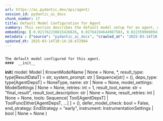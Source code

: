 ```yaml
---
url: https://ai.pydantic.dev/api/agent/
session_id: pydantic_ai_docs
chunk_number: 17
title: Default Model Configuration for Agent
summary: This section describes the default model setup for an agent, detailing the parameters for the __init__ method, including model types, result types, system prompts, and dependency types.
embedding: [-0.021762238815426826, 0.02764194644987583, 0.022359969094395638, -0.013601399026811123, -0.02065216936171055, 0.061822324991226196, 0.022457556799054146, -0.05167311802506447, -0.020530184730887413, 0.01691940799355507, -0.02473868802189827, -0.05562545359134674, 0.02303089015185833, -0.022396564483642578, 0.003439995227381587, -0.03139910474419594, 0.006114530377089977, 0.04376845061779022, -0.011448352597653866, 0.05338091775774956, 0.02659287117421627, -0.003921838477253914, 0.02065216936171055, -0.004382334183901548, -0.04086519032716751, 0.004516518674790859, -0.007343535777181387, 0.01629728265106678, 0.02079855278134346, 0.012784095481038094, 0.004925170447677374, -0.020456992089748383, -0.024067766964435577, -0.006794600281864405, -0.005958998575806618, -0.02634890004992485, 0.02164025418460369, 0.0033302081283181906, -0.039450157433748245, 0.03988930583000183, 0.003995029721409082, -0.029422936961054802, 0.00970395840704441, 0.0741184800863266, -0.03740079700946808, 0.02700762078166008, -0.03210662305355072, 0.0028376909904181957, 0.003687016200274229, -0.0043304902501404285, -0.034668318927288055, 0.046256955713033676, 0.0058431122452020645, 0.038571860641241074, 0.016041113063693047, 0.0023604221642017365, 0.03274094685912132, 0.019517702981829643, -0.032960522919893265, -0.011277573183178902, -0.017846500501036644, -0.0019822667818516493, -0.0037876542191952467, 0.06933663785457611, -0.00790467020124197, -0.015675155445933342, -0.029471730813384056, 0.03225300461053848, -0.05264900252223015, 0.01076523307710886, -0.025324219837784767, 0.028739817440509796, -0.041963063180446625, -0.016907209530472755, -0.020713161677122116, -0.030447617173194885, 0.001784040010534227, 0.053234536200761795, 0.025738971307873726, -0.03830349072813988, -0.0342535674571991, 0.021310891956090927, 0.01678522489964962, 0.0026364147197455168, -0.006568926852196455, -0.029374143108725548, -0.044402774423360825, -0.029544923454523087, 0.0015781893162056804, -0.04645213484764099, -0.04603738337755203, -0.0005988732445985079, 0.032960522919893265, 0.059968143701553345, 0.05240503326058388, 0.03561980649828911, -0.0013197321677580476, -0.05718687176704407, 0.004062121734023094, 0.002505280077457428, 0.02257954329252243, -0.0021332239266484976, -0.04232901707291603, 0.05991934984922409, -0.021310891956090927, -0.02299429476261139, -0.012954875826835632, -0.04623255878686905, -0.05489353835582733, 0.012222961522638798, -0.03581498563289642, 0.006181622389703989, -0.02756875567138195, 0.012845088727772236, -0.08714654296636581, -0.018505223095417023, -0.04786716774106026, 0.04135313257575035, 0.014711468480527401, -0.02464110031723976, -0.008923250250518322, 0.030374424532055855, 0.01549217663705349, -0.0046568019315600395, 0.02271372638642788, 0.028886200860142708, -0.006306658033281565, -0.03608335182070732, -0.04298774152994156, -0.03537583723664284, -0.014601681381464005, 0.014662674628198147, -0.028422655537724495, -0.02725159376859665, -0.02425074577331543, -0.04242660850286484, -0.04176788404583931, 0.009905233979225159, -0.05928502231836319, 0.014138136059045792, -0.0026547126471996307, -0.001010956009849906, -0.03510746732354164, 0.006135877687484026, -0.021298693493008614, 0.07436244934797287, -0.0217378418892622, 0.011735019274055958, -0.024238547310233116, 0.03413158282637596, 0.016138700768351555, 0.007794882636517286, -0.007056869566440582, -0.02368961274623871, -0.010649346746504307, 0.028642229735851288, 0.019798269495368004, -0.0025083296932280064, 0.07089805603027344, -0.013942958787083626, 0.020188624039292336, 0.026470884680747986, -0.04535426199436188, -0.009716156870126724, -0.028642229735851288, -0.010405375622212887, 0.004312192555516958, -0.0019593944307416677, -0.04206065088510513, -0.05674772337079048, 0.006672614719718695, 0.009478284977376461, -0.015101823024451733, -0.015211610123515129, 0.012906081043183804, -0.006465238984674215, -0.06523792445659637, -0.02547060325741768, -0.004159710370004177, -0.03469271585345268, -0.03430236130952835, -5.999215863994323e-05, -0.07729010283946991, -0.013235442340373993, -0.0606512613594532, -0.010777431540191174, -0.0020386851392686367, -0.004513469059020281, 0.04881865531206131, 0.03535144031047821, 0.041719090193510056, -0.005074603017419577, 0.012125372886657715, 0.00313198147341609, -0.034107185900211334, -0.00851459801197052, 0.01135686319321394, -0.017541535198688507, 0.00792296789586544, 0.008227931335568428, 0.012186366133391857, 0.003121307585388422, 0.07192273437976837, 0.028495846316218376, -0.009679560549557209, -0.03957214206457138, -0.01629728265106678, 0.01674862951040268, -0.018139265477657318, 0.013784377835690975, 0.0260317362844944, -0.03415597975254059, 0.03762037307024002, -0.030228042975068092, -0.03300931677222252, 0.029081378132104874, -0.04906262457370758, -0.024787483736872673, -0.015211610123515129, 0.009527078829705715, 0.020810751244425774, 0.0054161627776920795, 0.023470038548111916, -0.014699270017445087, -0.023616420105099678, 0.03278974071145058, -0.0021057771518826485, -0.047720782458782196, -0.0027141806203871965, 0.020091036334633827, -0.029569320380687714, 0.0008828710997477174, 0.007276443764567375, -0.01612650230526924, -0.001324306707829237, -0.0538688600063324, 0.017297564074397087, 0.020749758929014206, 0.0385962575674057, -0.03242378309369087, 0.0032539670355618, -0.002480883151292801, 0.01772451400756836, 0.01395515725016594, 0.00709346542134881, 0.02177443727850914, 0.01618749462068081, -0.014504092745482922, 0.012277855537831783, 0.010039418935775757, 0.022555146366357803, 0.011393459513783455, 0.013869768008589745, -0.03130151703953743, -0.014845652505755424, 0.018590612336993217, -0.03520505875349045, -0.028032300993800163, -0.07372812181711197, -0.014699270017445087, 0.03025243990123272, 0.022664932534098625, -0.013528208248317242, -0.02289670519530773, -0.03457073122262955, -0.005589992273598909, 0.010143105871975422, -0.039132993668317795, -0.008258428424596786, -0.030301233753561974, 0.04113356024026871, -0.0048001352697610855, 0.027617549523711205, -0.041060369461774826, -0.026470884680747986, 0.017321961000561714, -0.0006934121483936906, 0.019554298371076584, -0.023091882467269897, 0.0017108486499637365, -0.017077989876270294, -0.0055168005637824535, 0.02627570740878582, 0.0342535674571991, -0.0018252101726830006, 0.001828259788453579, -0.01455288752913475, -0.017736712470650673, -0.011137288995087147, 0.02903258241713047, 0.05172191187739372, 0.005998644046485424, 0.02498265914618969, -0.03805952146649361, -0.015577566809952259, -0.03586377948522568, -0.007349635008722544, 0.012625514529645443, 0.013906363397836685, -0.0533321239054203, 0.0404016450047493, 0.03542463108897209, 0.023604221642017365, 0.019529901444911957, -0.029496129602193832, 0.004117015283554792, 0.03422917053103447, 0.0015751395840197802, 0.024872872978448868, -0.015443382784724236, 0.013174450024962425, 0.07133720815181732, -0.022835712879896164, -0.03008165955543518, -0.00034441883326508105, -0.012918279506266117, 0.012094876728951931, -0.0514291487634182, 0.016626643016934395, -0.008520697243511677, -0.07036131620407104, -0.018554016947746277, -0.023335853591561317, -0.007313039153814316, -0.00038196754758246243, 0.020127631723880768, 0.015016432851552963, -0.004925170447677374, -0.034180376678705215, 0.009746653027832508, -0.013272037729620934, -0.05172191187739372, 0.006270062178373337, 0.010490765795111656, 0.0243605338037014, -0.003668718272820115, -0.03696164861321449, -0.005943750496953726, 0.0091062281280756, 0.05538148060441017, -0.03488789498806, -0.04530546814203262, -0.0373276062309742, 0.007794882636517286, -0.011948494240641594, 0.01824905164539814, -0.009173320606350899, 0.03130151703953743, -0.03276534378528595, 0.0026806346140801907, 0.04030405730009079, 0.0012122323969379067, -0.018017278984189034, 0.01264991145581007, -0.060358498245477676, -0.052990563213825226, 0.017736712470650673, 0.03744959458708763, -0.041719090193510056, 0.011369061656296253, -0.02292110212147236, 0.047964755445718765, 0.022640535607933998, -0.02586095593869686, -0.06026090681552887, 0.006227367091923952, -0.031179530546069145, -0.03474150970578194, -0.03008165955543518, 0.029740100726485252, 0.04920900985598564, 0.006940983235836029, -0.04784277081489563, -0.004873326513916254, -0.0006835008389316499, -0.035961367189884186, -0.012033883482217789, 0.020225219428539276, 0.004980063997209072, 0.013125655241310596, 0.11359303444623947, -0.0024137909058481455, -0.01639487035572529, 0.007264245301485062, 0.04176788404583931, 0.022530747577548027, -0.010271191596984863, 0.04823312535881996, -0.012216862291097641, 0.010838424786925316, 0.03391201049089432, -0.04432958364486694, -0.008819562382996082, -0.007654599379748106, 0.012210763059556484, 0.047403622418642044, 0.02725159376859665, 0.029544923454523087, 0.022323373705148697, -0.0024000676348805428, -0.00425729900598526, -0.007691194768995047, 0.0023695712443441153, 0.030618397518992424, 0.008917151018977165, 0.014064944349229336, 0.05645495653152466, 0.0086548812687397, 0.07514315843582153, -0.02554379403591156, 0.08534115552902222, -0.02383599430322647, 0.027129607275128365, -0.021835429593920708, -0.01841983199119568, -0.0526978000998497, -0.010551758110523224, 0.03088676556944847, 0.03827909380197525, 0.033863216638565063, -0.02484847605228424, -0.047086458653211594, -0.0022125146351754665, 0.02453131228685379, -0.022628337144851685, 0.021994011476635933, 0.017736712470650673, -0.03444874659180641, -0.003516236087307334, -0.024689894169569016, 0.014284518547356129, 0.029496129602193832, 0.051038794219493866, -0.005388715770095587, -0.018895575776696205, -0.030764779075980186, -0.02847144939005375, 0.013296435587108135, -0.020286211743950844, 0.037352003157138824, 0.025080248713493347, -0.02537301369011402, 0.002084429608657956, 0.030789176002144814, -0.01974947564303875, 0.011222679167985916, -0.05338091775774956, -0.02669045887887478, 0.008502399548888206, -0.02505585178732872, -0.0073557342402637005, -0.013540406711399555, -0.06631139665842056, 0.01783430203795433, 0.012216862291097641, -0.05967537686228752, 0.056406162679195404, 0.03039882332086563, 0.057528428733348846, 0.00661162193864584, 0.061334382742643356, -0.0169926006346941, -0.008325519971549511, 0.01297927275300026, -0.02449471689760685, 0.040182072669267654, -0.021652452647686005, -0.026861239224672318, -0.05001411586999893, 0.009527078829705715, 0.011881401762366295, -0.002759925089776516, 0.01590692810714245, -0.018163662403821945, 0.021933019161224365, 0.013247640803456306, 0.00548630440607667, 0.012466932646930218, 0.010082113556563854, -0.014455298893153667, 0.015516573563218117, -0.05528389289975166, -0.021347487345337868, 0.03444874659180641, -0.0182124562561512, 0.07480159401893616, -0.0027584002818912268, -0.009935731068253517, -0.02976449765264988, 0.04032845422625542, 0.05908984690904617, 0.008679278194904327, 0.040743205696344376, -0.013320832513272762, 0.02976449765264988, 0.0006270824233070016, 0.036766473203897476, 0.028349462896585464, -0.06353012472391129, -0.020127631723880768, 0.015345794148743153, 0.01524820551276207, 0.027202798053622246, 0.024092163890600204, 0.03681526705622673, 0.020286211743950844, -0.020249616354703903, 0.02788591757416725, -0.024372732266783714, 0.04493951052427292, -0.06645777821540833, 0.040011290460824966, 0.023787200450897217, 0.023640817031264305, -0.0052270847372710705, -0.021786635741591454, 0.02537301369011402, -0.004973964765667915, -0.013247640803456306, 0.00555644603446126, 0.019847065210342407, -0.01717557944357395, -0.02439712919294834, 0.0006129778339527547, 0.029325349256396294, -0.011454451829195023, 0.0005984920426271856, -0.029715703800320625, -0.06592104583978653, 0.005205737426877022, 0.015028631314635277, 0.007660698611289263, 0.002163720317184925, -0.004598858766257763, -0.014369908720254898, 0.010667644441127777, 0.05650375038385391, 0.033863216638565063, -0.033448465168476105, -0.02020082250237465, 0.007678996305912733, 0.020847346633672714, -0.035888176411390305, -0.02368961274623871, -0.0058187153190374374, 0.04325610771775246, 0.012454734183847904, 0.015455581247806549, 0.010911615565419197, -0.003921838477253914, 0.029862085357308388, 0.018273448571562767, 0.03266775608062744, -0.02886180393397808, 0.027032019570469856, -0.010631049051880836, -0.03764476999640465, 0.01060665212571621, -0.020469190552830696, -0.013601399026811123, 0.0008295023581013083, -0.0007997683715075254, 0.004232902079820633, -0.02271372638642788, -0.014979837462306023, -0.0011596260592341423, 0.023896988481283188, 0.018785789608955383, 0.0057973675429821014, -0.006453040521591902, -0.007496017962694168, 0.026470884680747986, -0.023677414283156395, 0.018139265477657318, 0.0029169816989451647, 0.00841091014444828, 0.004144462291151285, -0.017151180654764175, -0.02766634337604046, -0.0032539670355618, -0.008508498780429363, -0.016736431047320366, 0.033521655946969986, 0.0229576975107193, 0.002735528163611889, 0.008087648078799248, -0.018127067014575005, 0.01017360296100378, -0.0165412537753582, -0.009313603863120079, 0.016516856849193573, -0.03781554847955704, 0.012515727430582047, -0.007709492929279804, -0.04979453980922699, 0.0035650304052978754, 0.032960522919893265, 0.01618749462068081, -0.043597668409347534, -0.001636132481507957, 0.04567142575979233, -0.01751713827252388, -0.007099564652889967, 0.043988022953271866, -0.003351555671542883, -0.02959371730685234, 0.034497540444135666, 0.009459986351430416, -0.056308574974536896, -0.01019190065562725, 0.010228496044874191, -0.011399558745324612, -0.008746370673179626, -0.012009486556053162, -0.007300840690732002, 0.002665386302396655, -0.033716831356287, 0.024104364216327667, 0.06694572418928146, -0.019737277179956436, -0.002944428473711014, 0.018761392682790756, -0.014626078307628632, 0.01549217663705349, 0.026080530136823654, -0.024580108001828194, 0.002329925773665309, -0.013369626365602016, -0.029618114233016968, 0.05865069851279259, -0.04062122106552124, 0.014199129305779934, 0.026714855805039406, 0.00994792953133583, -0.03715682774782181, -0.009758851490914822, 0.017822101712226868, -0.018822384998202324, -0.022774720564484596, -0.037498388439416885, 0.014967638999223709, -0.0029688256327062845, 0.013028066605329514, -0.014772461727261543, 0.009075731970369816, -0.014662674628198147, 0.0027568754740059376, 0.017675720155239105, -0.008319420740008354, -0.011875302530825138, -0.004333539865911007, -0.03364364057779312, -0.01793188974261284, -0.0042847455479204655, 0.02181103266775608, 0.01053955964744091, -0.0025296772364526987, 0.008051052689552307, -0.026153722777962685, 0.00030153326224535704, -0.023006493225693703, 0.024958262220025063, 0.00032573979115113616, -0.016602246090769768, 0.012723102234303951, 0.04184107482433319, 0.03139910474419594, 0.0212864950299263, 0.04054802656173706, 0.022603940218687057, 0.0072337486781179905, 0.0003449906362220645, 0.005217935889959335, 0.013637995347380638, 0.009911333210766315, 0.007069068029522896, 0.015260403975844383, -0.01839543506503105, -0.05284418165683746, 0.025177836418151855, -0.013162250630557537, -0.01839543506503105, -0.052258651703596115, 0.050160497426986694, 0.06177353113889694, -0.022591741755604744, 0.023262662813067436, -0.0007788020884618163, 0.01929812878370285, 0.024445923045277596, 0.014077143743634224, -0.012027784250676632, -0.008264527656137943, 0.016163097694516182, 0.016834018751978874, 0.024836277589201927, -0.009240412153303623, 0.031911443918943405, 0.0017032246105372906, -0.01537019107490778, -0.016077708452939987, 0.007837577722966671, -0.002997797215357423, 0.002647088374942541, -0.039035405963659286, -0.006831196136772633, -0.010472467169165611, 0.00849630031734705, 0.02854464016854763, -0.02886180393397808, -0.00673360750079155, 0.02093273587524891, -0.015418985858559608, -0.002040209947153926, 0.0016117353225126863, 0.01835883967578411, -0.005050205625593662, 0.06235906109213829, 0.024628901854157448, -0.011228778399527073, -0.039450157433748245, 0.002602868713438511, -0.020993730053305626, -0.0025022304616868496, 0.014223526231944561, -0.01884678192436695, -0.015467779710888863, 0.006776302587240934, -0.013040265068411827, -0.02181103266775608, 0.017114585265517235, 0.007374032400548458, 0.0031289318576455116, -0.008264527656137943, 0.006004743278026581, -0.012820690870285034, -0.04096277803182602, 0.011692323721945286, -0.015577566809952259, 0.018871178850531578, 0.012204663828015327, 0.007014174479991198, -0.015784941613674164, -0.00018297845963388681, 0.003790703834965825, 0.0025830459780991077, -0.019420115277171135, 0.07460641860961914, -0.018066074699163437, 0.009392894804477692, -0.014857851900160313, 0.0072947414591908455, 0.005038007162511349, 0.02830066904425621, 0.026958826929330826, 0.013430619612336159, 0.023043088614940643, -0.04584220424294472, -0.02331145666539669, 0.0032966621220111847, 0.013698987662792206, 0.0023253513500094414, 0.018919972702860832, 0.020676566287875175, -0.0010711863869801164, -0.023494435474276543, -0.00888055469840765, 0.030837971717119217, -0.03269215300679207, 0.0009873212547972798, -0.012662109918892384, -0.0248118806630373, -0.024506915360689163, 0.021262098103761673, 0.014077143743634224, -0.02065216936171055, 0.010161404497921467, -0.03757157921791077, -0.02742237225174904, 0.0036534699611365795, 0.01881018653512001, 0.008923250250518322, -0.02093273587524891, 0.023360250517725945, 0.009923532605171204, -0.011545941233634949, -0.010496865026652813, -0.007209351751953363, -0.031155133619904518, 0.0029078328516334295, -0.01598011888563633, 0.0043609868735075, 0.0006381373968906701, -0.01455288752913475, 0.03723001852631569, -0.0003045829071197659, 0.005727225914597511, -0.0643596276640892, 0.008972044102847576, 0.020566780120134354, -0.02362861856818199, 0.024689894169569016, -0.038230299949645996, 0.0002376814081799239, 0.03235059231519699, -0.03493668884038925, 0.0012259556679055095, -0.032472576946020126, 0.047232840210199356, 0.005346020683646202, -0.019310327246785164, 0.03940136358141899, -0.023177271708846092, 0.0014783134683966637, 0.012784095481038094, 0.008258428424596786, 0.00015257735503837466, -0.02886180393397808, 0.026129325851798058, -0.05538148060441017, 0.007081266492605209, -0.03088676556944847, -0.017187777906656265, -0.030057262629270554, 0.020530184730887413, 0.0606512613594532, -0.02188422530889511, -0.029715703800320625, 0.011991188861429691, 0.0013647143496200442, 0.019773872569203377, -0.043597668409347534, 0.046256955713033676, 0.007428925950080156, 0.01723657175898552, 0.03230179846286774, -0.012088777497410774, 0.0212864950299263, -0.019163943827152252, 0.04916021600365639, 0.0434756837785244, 0.010753034614026546, -0.008490201085805893, -0.029569320380687714, 0.006099282298237085, -0.02079855278134346, 0.024750886484980583, 0.02246975526213646, 0.03452193737030029, 0.004260348621755838, 0.011765515431761742, 0.010685942135751247, 0.01804167591035366, -0.04298774152994156, 0.011314168572425842, 0.004263398237526417, 0.017334159463644028, -0.016809621825814247, 0.006233466323465109, -0.02124989964067936, -0.004601908382028341, -0.02362861856818199, -0.004787936341017485, -0.0076058050617575645, 0.017077989876270294, -0.005830913782119751, -0.027227194979786873, -0.030301233753561974, 0.01943231374025345, -0.013820973224937916, -0.009398994036018848, -0.005169141571968794, 0.019932454451918602, 0.0016041111666709185, 0.004614106845110655, 0.0012953350087627769, -0.009380696341395378, 0.014345511794090271, 0.009289206936955452, 0.035400234162807465, 0.014113739132881165, -0.06577465683221817, 0.03479030728340149, -0.021689048036932945, 0.025665778666734695, 0.014369908720254898, 0.008752469904720783, 0.03171626850962639, -0.002031060867011547, -0.017712315544486046, -0.004751340951770544, -0.007276443764567375, 0.005684530828148127, -0.030106056481599808, 0.02651967853307724, 0.014199129305779934, 0.007526514120399952, 0.02177443727850914, 0.035644203424453735, -0.019981248304247856, 0.026495281606912613, -0.002453436376526952, 0.023335853591561317, -0.014979837462306023, -0.0030923360027372837, -0.0169926006346941, 0.04857468232512474, -0.010240694507956505, 0.019322525709867477, 0.017614727839827538, 0.013308634050190449, -0.030618397518992424, -0.02464110031723976, 0.06016331911087036, -0.03776675462722778, -0.00219879113137722, 0.018053876236081123, -0.022982094436883926, 0.03237498924136162, 0.02209160104393959, 0.013528208248317242, 0.0059041050262749195, 0.012473031878471375, 0.01268650684505701, 0.014296717941761017, -0.03786434233188629, 0.021164508536458015, 0.007276443764567375, 0.02498265914618969, -0.019834864884614944, 0.01751713827252388, -0.03608335182070732, 0.008325519971549511, 0.03696164861321449, -0.07660698145627975, -0.019359121099114418, -0.03220421075820923, -0.004641553852707148, 0.0034796404652297497, 0.007910769432783127, -0.012588918209075928, -0.052990563213825226, 0.007130060810595751, 0.014016150496900082, -0.03681526705622673, 0.011277573183178902, 0.02184762805700302, 0.00859998818486929, -0.01395515725016594, -0.0023665213957428932, 0.015333595685660839, -0.0005794318276457489, -0.003043541917577386, -0.039035405963659286, -0.04493951052427292, -0.02020082250237465, -0.014870050363242626, -0.02372620813548565, 0.041938666254282, -0.016773026436567307, -0.016248486936092377, 0.028593435883522034, -0.010222396813333035, -0.029178965836763382, -0.010588353499770164, 0.002014287980273366, 0.01504082977771759, -0.0031014850828796625, -0.012674308381974697, -0.012454734183847904, -0.02886180393397808, 0.01937131956219673, 0.045769013464450836, 0.014223526231944561, -0.02791031450033188, -0.02588535286486149, 0.07597266137599945, 0.0010818601585924625, 0.03779115155339241, -0.026617268100380898, 0.004714745096862316, 0.03139910474419594, 0.02764194644987583, -0.02854464016854763, 0.018200257793068886, -0.016895011067390442, 0.0221891887485981, 0.0330825075507164, 0.008874455466866493, -0.007008075248450041, 0.014565085992217064, -0.007081266492605209, -0.004870276898145676, 0.03447314351797104, -0.017358556389808655, -0.00396148394793272, -0.014943241141736507, -0.005175240803509951, 0.015175013802945614, 0.011936294846236706, -0.006294459104537964, 0.03947455435991287, 0.029471730813384056, 0.0016315579414367676, -0.026544075459241867, -0.009075731970369816, 0.004010278265923262, -0.010563956573605537, -0.022628337144851685, -0.0052880775183439255, -0.004598858766257763, 0.021237701177597046, 0.022445358335971832, -0.028325065970420837, 0.007075167261064053, -0.03439995273947716, 0.007300840690732002, -0.008154740557074547, -0.032228607684373856, -0.0033637541346251965, -0.009362398646771908, 0.024824079126119614, -0.0027492514345794916, 0.007892470806837082, 0.012954875826835632, 0.017468344420194626, 0.01852962002158165, -0.011106792837381363, -0.003714462975040078, 0.020530184730887413, -0.02773953601717949, 0.03413158282637596, -0.017248770222067833, 0.046500928699970245, -0.010667644441127777, -0.029252156615257263, -0.006236515939235687, 0.02651967853307724, 0.02676364965736866, -0.027934713289141655, -0.018968768417835236, 0.02886180393397808, 0.029642511159181595, 0.0014836504124104977, 0.04340249300003052, 0.0018267349805682898, -0.02505585178732872, -0.0067397067323327065, 0.016724232584238052, 0.012131472118198872, -0.018956569954752922, 0.007550911512225866, -0.032399386167526245, 0.05440559610724449, 0.01133856549859047, 0.0049221208319067955, 0.004196306224912405, -0.003775455756112933, 0.033448465168476105, 0.007343535777181387, 0.02854464016854763, -0.020005645230412483, 0.003711413126438856, 0.012308351695537567, 0.009966227225959301, 0.017004799097776413, 0.0014813632005825639, -0.015723949298262596, -0.008874455466866493, 0.038327887654304504, 0.03569300100207329, -0.014406505040824413, -0.006477437913417816, -0.024714291095733643, -0.04613497108221054, 0.02212819643318653, -0.011436154134571552, -0.02764194644987583, -0.006764104124158621, 0.017578130587935448, -0.022140394896268845, 0.016102105379104614, -0.014711468480527401, -0.011186083778738976, -0.02237216755747795, 0.006587225012481213, -0.011265373788774014, 0.019529901444911957, 0.030301233753561974, 0.0018069123616442084, 0.0027401025872677565, -0.00365956942550838, 0.0063371541909873486, 0.018029477447271347, 0.008813463151454926, -0.010862821713089943, 0.00814864132553339, 0.010582254268229008, -0.00859998818486929, -0.03659569472074509, -0.02708081342279911, -0.011997288092970848, 0.007800981868058443, 0.028666626662015915, -0.027202798053622246, -0.0033820520620793104, 0.014809057116508484, -0.059724170714616776, -0.0216036569327116, 0.0112531753256917, -0.008721973747015, 0.004906872753053904, -0.006151126231998205, -0.021835429593920708, 0.0010315411491319537, -0.03286293148994446, -0.014394305646419525, -0.0021057771518826485, 0.009533178061246872, 0.02554379403591156, -0.03586377948522568, -0.005885807331651449, -0.04598858952522278, 0.0031960238702595234, -0.0005668520461767912, -0.020530184730887413, -0.043744053691625595, 0.022494152188301086, 0.02537301369011402, 0.012259556911885738, 0.021579260006546974, -0.029788894578814507, -0.0035223355516791344, -0.05230744555592537, -0.02766634337604046, -0.02415315806865692, -0.03408278897404671, 0.01076523307710886, 0.008746370673179626, -0.01277189701795578, 0.006782401818782091, 0.014052745886147022, -0.01905415765941143, 0.02233557216823101, 0.016272885724902153, 0.04833071306347847, -0.007435025181621313, 0.0551375113427639, 0.011576437391340733, -0.02310408093035221, -0.014162532985210419, -0.011716721579432487, 0.009679560549557209, 0.021762238815426826, 0.005059354472905397, -0.016041113063693047, 0.006288359872996807, -0.009722256101667881, 0.03652250021696091, 0.02895939163863659, 0.007520414888858795, 0.02700762078166008, -0.0020386851392686367, -0.006361551117151976, -0.01755373366177082, 0.030667191371321678, 0.0026958826929330826, 0.01937131956219673, 0.04169469326734543, -0.015394588001072407, -0.025763368234038353, 0.005849211476743221, 0.023055287078022957, 0.0017428698483854532, -0.0456470288336277, 0.010240694507956505, 0.04476873204112053, -0.004995312076061964, -0.0030237191822379827, 0.007258145604282618, 0.013418421149253845, -0.04328050836920738, 0.0008592364029027522, 0.023018691688776016, 0.03403399512171745, 0.00017344833759125322, -0.016199693083763123, 0.012747500091791153, 0.005519850179553032, 0.02003004215657711, -0.015723949298262596, 0.00024416189990006387, 0.003937086556106806, 0.006236515939235687, -0.019029760733246803, 0.02121330425143242, 0.004879425745457411, 0.00531247491016984, -0.030301233753561974, -0.022982094436883926, -0.020213020965456963, -0.009807645343244076, -0.045939791947603226, -0.002892584539949894, 0.01629728265106678, 0.015431184321641922, 0.016358274966478348, -0.014748064801096916, -0.021835429593920708, -0.011411757208406925, 0.038157109171152115, 0.01195459347218275, -0.03513186424970627, 0.06274941563606262, -0.013930760324001312, 0.027056416496634483, 0.07841236889362335, 0.010033318772912025, -0.017675720155239105, 0.012967074289917946, -0.026641665026545525, 0.010777431540191174, 0.02149387076497078, 0.00721545098349452, -0.032960522919893265, 0.0010506013641133904, 0.05484474450349808, 0.027373578399419785, -0.017431749030947685, -0.0025632232427597046, 0.001060512731783092, -0.03132591396570206, -0.005617438815534115, 0.0018313095206394792, 0.025104645639657974, -0.02505585178732872, 0.005785169079899788, 0.03415597975254059, -0.021872026845812798, 0.0005348307895474136, 0.03532704338431358, 0.023945782333612442, 0.01358920056372881, 0.02003004215657711, -0.0002466397127136588, 0.0020722311455756426, 0.02676364965736866, 0.02683684229850769, -0.01573614776134491, -0.004696447402238846, 0.011820408515632153, -0.013906363397836685, 0.021420679986476898, -0.024506915360689163, -0.012149769812822342, -0.0005024283891543746, 0.01682182028889656, 0.012046081945300102, 0.025421807542443275, -0.016907209530472755, -0.010960410349071026, -0.004016377497464418, -0.008606087416410446, -0.018834583461284637, 0.04088958725333214, -0.02717840112745762, -0.02593414857983589, 0.012759698554873466, -0.03486349806189537, -0.011228778399527073, -0.020322808995842934, -0.006239565555006266, -0.015894729644060135, 0.0300084687769413, -0.033448465168476105, 0.003324108896777034, -0.00770339323207736, 0.01293047796934843, 0.005593041889369488, 0.015175013802945614, -0.013577002100646496, 0.005019709467887878, -0.02143287844955921, 0.013845370151102543, -0.04452475905418396, -0.027349181473255157, 0.013820973224937916, -0.01285728719085455, 0.00628226064145565, -0.0003617636684793979, -0.026788046583533287, 0.012662109918892384, 0.01052126195281744, 0.024970460683107376, 0.002944428473711014, -0.020676566287875175, 0.01590692810714245, -0.001071948790922761, -0.017919691279530525, 0.01982266642153263, -0.018468625843524933, 0.024226348847150803, -0.029813291504979134, 0.021652452647686005, -0.01183260791003704, -0.018139265477657318, 0.006392047740519047, 0.0020966283045709133, 0.007898570038378239, -0.007739989086985588, -0.009697859175503254, -0.004156660754233599, 0.019773872569203377, 0.01325983926653862, 0.031350310891866684, 0.030447617173194885, 0.003122832393273711, 0.00555644603446126, 0.0011154062813147902, 0.0269344300031662, 0.03464392200112343, 0.013820973224937916, 0.00134107971098274, 0.029178965836763382, -0.046427737921476364, 0.003051165957003832, -0.014150334522128105, -0.008124243468046188, 0.003327158512547612, -0.004461625125259161, 0.008343817666172981, -0.00802665576338768, 0.01039927639067173, -0.035790588706731796, -0.010362680070102215, -0.01293047796934843, -0.0045958091504871845, -0.002711131004616618, -0.04240221157670021, -0.0312283243983984, -0.026129325851798058, -0.018261250108480453, 0.05001411586999893, -0.012448634952306747, 0.0015431183855980635, 0.017846500501036644, 0.030203646048903465, 0.010789630003273487, -0.009161122143268585, -0.0017550684278830886, -0.015589765273034573, 0.012290054000914097, 0.016626643016934395, 0.004815383348613977, -0.00920991599559784, 0.015516573563218117, -0.01706579141318798, -0.008782966062426567, 0.0404016450047493, -0.00396148394793272, -0.020042240619659424, 0.030203646048903465, -0.02903258241713047, 0.033448465168476105, -0.003394250525161624, 0.005025808699429035, -0.04015767574310303, -0.018797988072037697, -0.007953464053571224, 0.05674772337079048, -0.004955666605383158, 0.011387360282242298, -0.028007904067635536, 0.0346195250749588, 0.018371038138866425, -0.0003049641090910882, 0.013845370151102543, 0.05181950330734253, -0.004684248939156532, 0.008490201085805893, -0.013442818075418472, -0.009222114458680153, -0.02379939891397953, -0.04169469326734543, 0.01811486855149269, 0.017358556389808655, -0.003098435467109084, -0.043914832174777985, 0.02505585178732872, -0.05328333005309105, 0.003491839161142707, -0.018273448571562767, 0.02107911929488182, 0.0315454863011837, 0.01706579141318798, -0.016651039943099022, 0.014613879844546318, 0.0091062281280756, 0.0024503865279257298, -0.014052745886147022, -0.02093273587524891, 0.018919972702860832, -0.02240876294672489, 0.004016377497464418, -0.03757157921791077, -0.012845088727772236, 0.013333030976355076, 0.003580278716981411, -0.012137571349740028, 0.011515445075929165, 0.027934713289141655, 0.015955721959471703, 0.01898096688091755, -0.016138700768351555, -0.03788873925805092, -0.025763368234038353, -0.006041339132934809, 0.021835429593920708, 0.013211045414209366, -0.021371884271502495, -0.0034247469156980515, -0.0011863104300573468, 0.039206184446811676, -0.0024915568064898252, -0.033790022134780884, 0.0016086857067421079, -0.023921385407447815, -0.01766352169215679, 0.014772461727261543, 0.012161968275904655, -0.05074602738022804, -0.006758004892617464, 0.027373578399419785, -0.019200541079044342, 0.023714009672403336, 0.045525044202804565, 0.016065509989857674, 0.004296944476664066, -0.013552605174481869, 0.03876703605055809, -0.03681526705622673, 0.01759032905101776, 0.042451005429029465, 0.011198282241821289, -0.011594735085964203, -0.028569037094712257, 0.007349635008722544, -0.011289771646261215, -0.04179228097200394, 0.03683966398239136, -0.002429039217531681, -0.011186083778738976, 0.006721409037709236, -0.01912734843790531, -0.01643146574497223, -0.03403399512171745, 0.04247540235519409, 0.02192082069814205, 0.005657084286212921, 0.013601399026811123, -0.024092163890600204, 0.0028712369967252016, 0.0108018284663558, 0.021127913147211075, -0.01573614776134491, -0.027593152597546577, -0.008325519971549511, 0.002505280077457428, -0.0008112045470625162, 0.019102951511740685, -0.020700963214039803, 0.04386603832244873, 0.010002822615206242, -0.037669166922569275, 0.026739252731204033, 0.0394989512860775, -0.0005649460363201797, 0.0010971083538606763, -0.000435336260125041, 0.030301233753561974, -0.002711131004616618, 0.0029154568910598755, 0.02164025418460369, -0.021896423771977425, -0.00041894445894286036, 0.029959674924612045, 0.021542664617300034, -0.030545204877853394, -0.021298693493008614, -0.01066154520958662, 0.004806234501302242, -0.030545204877853394, 0.025177836418151855, 0.011076296679675579, -0.04403681680560112, -0.027715139091014862, -0.02044479362666607, 0.007465521339327097, 0.0251290425658226, 0.0015408311737701297, -0.018053876236081123, 0.009917432442307472, 0.0046110572293400764, -0.020115433260798454, 0.044963907450437546, -0.010222396813333035, -0.014992035925388336, -0.004992262460291386, -0.01310125831514597, 0.006318856496363878, 0.025738971307873726, 0.006538430694490671, 0.016773026436567307, -0.006093183066695929, 0.014138136059045792, 0.00044791604159399867, 0.00145010428968817, -0.009685659781098366, 0.01978607103228569, 0.03383881598711014, -0.028105491772294044, 0.009612469002604485, 0.022481953725218773, -0.014894447289407253, 0.012308351695537567, 0.014272320084273815, -0.003757157828658819, 0.04454915598034859, -0.027690740302205086, 0.01577274315059185, -0.006831196136772633, -0.01242423802614212, -0.01467487309128046, -0.03483910113573074, -0.02143287844955921, -0.012588918209075928]
metadata : {"source": "pydantic_ai_docs", "crawled_at": "2025-03-14T10:14:18.672984", "url_path": "/api/agent/", "chunk_size": 2733}
updated_dt: 2025-03-14T10:14:18.672984
---
```

```

The default model configured for this agent.
####  __init__
```
__init__(
  model: Model[](https://ai.pydantic.dev/api/models/base/#pydantic_ai.models.Model "pydantic_ai.models.Model") | KnownModelName[](https://ai.pydantic.dev/api/models/base/#pydantic_ai.models.KnownModelName "pydantic_ai.models.KnownModelName") | None = None,
  *,
  result_type: type[](https://docs.python.org/3/library/functions.html#type)[ResultDataT[](https://ai.pydantic.dev/api/result/#pydantic_ai.result.ResultDataT "pydantic_ai.result.ResultDataT")] = str[](https://docs.python.org/3/library/stdtypes.html#str),
  system_prompt: str[](https://docs.python.org/3/library/stdtypes.html#str) | Sequence[](https://docs.python.org/3/library/collections.abc.html#collections.abc.Sequence "collections.abc.Sequence")[str[](https://docs.python.org/3/library/stdtypes.html#str)] = (),
  deps_type: type[](https://docs.python.org/3/library/functions.html#type)[AgentDepsT[](https://ai.pydantic.dev/api/tools/#pydantic_ai.tools.AgentDepsT "pydantic_ai.tools.AgentDepsT")] = NoneType,
  name: str[](https://docs.python.org/3/library/stdtypes.html#str) | None = None,
  model_settings: ModelSettings[](https://ai.pydantic.dev/api/settings/#pydantic_ai.settings.ModelSettings "pydantic_ai.settings.ModelSettings") | None = None,
  retries: int[](https://docs.python.org/3/library/functions.html#int) = 1,
  result_tool_name: str[](https://docs.python.org/3/library/stdtypes.html#str) = "final_result",
  result_tool_description: str[](https://docs.python.org/3/library/stdtypes.html#str) | None = None,
  result_retries: int[](https://docs.python.org/3/library/functions.html#int) | None = None,
  tools: Sequence[](https://docs.python.org/3/library/collections.abc.html#collections.abc.Sequence "collections.abc.Sequence")[
    Tool[](https://ai.pydantic.dev/api/tools/#pydantic_ai.tools.Tool "pydantic_ai.tools.Tool")[AgentDepsT[](https://ai.pydantic.dev/api/tools/#pydantic_ai.tools.AgentDepsT "pydantic_ai.tools.AgentDepsT")] | ToolFuncEither[](https://ai.pydantic.dev/api/tools/#pydantic_ai.tools.ToolFuncEither "pydantic_ai.tools.ToolFuncEither")[AgentDepsT[](https://ai.pydantic.dev/api/tools/#pydantic_ai.tools.AgentDepsT "pydantic_ai.tools.AgentDepsT"), ...]
  ] = (),
  defer_model_check: bool[](https://docs.python.org/3/library/functions.html#bool) = False,
  end_strategy: EndStrategy[](https://ai.pydantic.dev/api/agent/#pydantic_ai.agent.EndStrategy "pydantic_ai.agent.EndStrategy") = "early",
  instrument: InstrumentationSettings[](https://ai.pydantic.dev/api/agent/#pydantic_ai.agent.InstrumentationSettings "pydantic_ai.models.instrumented.InstrumentationSettings") | bool[](https://docs.python.org/3/library/functions.html#bool) | None = None
)